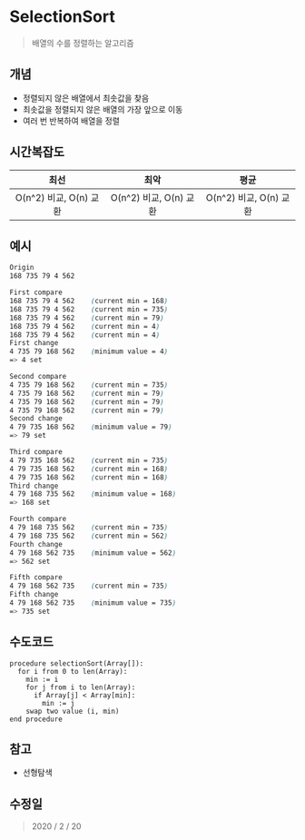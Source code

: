 # SelectionSort
  > 배열의 수를 정렬하는 알고리즘

## 개념
  * 정렬되지 않은 배열에서 최솟값을 찾음
  * 최솟값을 정렬되지 않은 배열의 가장 앞으로 이동
  * 여러 번 반복하여 배열을 정렬
## 시간복잡도
  |최선|최악|평균|
  |:-:|:-:|:-:|
  |O(n^2) 비교, O(n) 교환|O(n^2) 비교, O(n) 교환|O(n^2) 비교, O(n) 교환|
## 예시
  ```css
  Origin
  168 735 79 4 562

  First compare
  168 735 79 4 562    (current min = 168)
  168 735 79 4 562    (current min = 735)
  168 735 79 4 562    (current min = 79)
  168 735 79 4 562    (current min = 4)
  168 735 79 4 562    (current min = 4)
  First change
  4 735 79 168 562    (minimum value = 4)
  => 4 set

  Second compare
  4 735 79 168 562    (current min = 735)
  4 735 79 168 562    (current min = 79)
  4 735 79 168 562    (current min = 79)
  4 735 79 168 562    (current min = 79)
  Second change
  4 79 735 168 562    (minimum value = 79)
  => 79 set

  Third compare
  4 79 735 168 562    (current min = 735)
  4 79 735 168 562    (current min = 168)
  4 79 735 168 562    (current min = 168)
  Third change
  4 79 168 735 562    (minimum value = 168)
  => 168 set

  Fourth compare
  4 79 168 735 562    (current min = 735)
  4 79 168 735 562    (current min = 562)
  Fourth change
  4 79 168 562 735    (minimum value = 562)
  => 562 set

  Fifth compare
  4 79 168 562 735    (current min = 735)
  Fifth change
  4 79 168 562 735    (minimum value = 735)
  => 735 set
  ```
## 수도코드
  ```
  procedure selectionSort(Array[]):
    for i from 0 to len(Array):
      min := i
      for j from i to len(Array):
        if Array[j] < Array[min]:
          min := j
      swap two value (i, min)
  end procedure
  ```
## 참고
  * 선형탐색

## 수정일
  > 2020 / 2 / 20